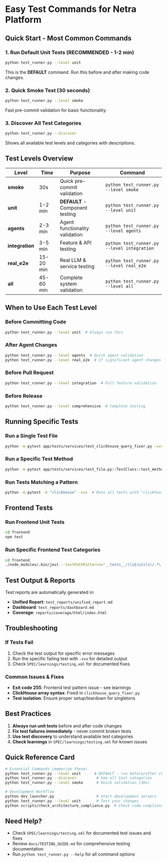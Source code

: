 # Easy Test Commands for Netra Platform

## Quick Start - Most Common Commands

### 1. Run Default Unit Tests (RECOMMENDED - 1-2 min)
```bash
python test_runner.py --level unit
```
This is the **DEFAULT** command. Run this before and after making code changes.

### 2. Quick Smoke Test (30 seconds)
```bash
python test_runner.py --level smoke
```
Fast pre-commit validation for basic functionality.

### 3. Discover All Test Categories
```bash
python test_runner.py --discover
```
Shows all available test levels and categories with descriptions.

## Test Levels Overview

| Level | Time | Purpose | Command |
|-------|------|---------|---------|
| **smoke** | 30s | Quick pre-commit validation | `python test_runner.py --level smoke` |
| **unit** | 1-2 min | **DEFAULT** - Component testing | `python test_runner.py --level unit` |
| **agents** | 2-3 min | Agent functionality validation | `python test_runner.py --level agents` |
| **integration** | 3-5 min | Feature & API testing | `python test_runner.py --level integration` |
| **real_e2e** | 15-20 min | Real LLM & service testing | `python test_runner.py --level real_e2e` |
| **all** | 45-60 min | Complete system validation | `python test_runner.py --level all` |

## When to Use Each Test Level

### Before Committing Code
```bash
python test_runner.py --level unit  # Always run this
```

### After Agent Changes
```bash
python test_runner.py --level agents  # Quick agent validation
python test_runner.py --level real_e2e  # If significant agent changes
```

### Before Pull Request
```bash
python test_runner.py --level integration  # Full feature validation
```

### Before Release
```bash
python test_runner.py --level comprehensive  # Complete testing
```

## Running Specific Tests

### Run a Single Test File
```bash
python -m pytest app/tests/services/test_clickhouse_query_fixer.py -xvs
```

### Run a Specific Test Method
```bash
python -m pytest app/tests/services/test_file.py::TestClass::test_method -xvs
```

### Run Tests Matching a Pattern
```bash
python -m pytest -k "clickhouse" -xvs  # Runs all tests with "clickhouse" in name
```

## Frontend Tests

### Run Frontend Unit Tests
```bash
cd frontend
npm test
```

### Run Specific Frontend Test Categories
```bash
cd frontend
./node_modules/.bin/jest --testPathPatterns="__tests__/(lib|utils)/.*\.test\.[jt]sx?$"
```

## Test Output & Reports

Test reports are automatically generated in:
- **Unified Report**: `test_reports/unified_report.md`
- **Dashboard**: `test_reports/dashboard.md`
- **Coverage**: `reports/coverage/html/index.html`

## Troubleshooting

### If Tests Fail
1. Check the test output for specific error messages
2. Run the specific failing test with `-xvs` for detailed output
3. Check `SPEC/learnings/testing.xml` for documented fixes

### Common Issues & Fixes
- **Exit code 255**: Frontend test pattern issue - see learnings
- **ClickHouse array syntax**: Fixed in `clickhouse_query_fixer.py`
- **Test isolation**: Ensure proper setup/teardown for singletons

## Best Practices

1. **Always run unit tests** before and after code changes
2. **Fix test failures immediately** - never commit broken tests
3. **Use test discovery** to understand available test categories
4. **Check learnings** in `SPEC/learnings/testing.xml` for known issues

## Quick Reference Card

```bash
# Essential Commands (memorize these)
python test_runner.py --level unit      # DEFAULT - run before/after changes
python test_runner.py --discover         # See all test categories
python test_runner.py --level smoke      # Quick validation (30s)

# Development Workflow
python dev_launcher.py                   # Start development servers
python test_runner.py --level unit       # Test your changes
python scripts/check_architecture_compliance.py  # Check code compliance
```

## Need Help?

- Check `SPEC/learnings/testing.xml` for documented test issues and fixes
- Review `docs/TESTING_GUIDE.md` for comprehensive testing documentation
- Run `python test_runner.py --help` for all command options